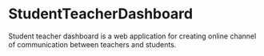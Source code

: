 # StudentTeacherDashboard
Student teacher dashboard is a web application for creating online channel of communication between teachers and students.
